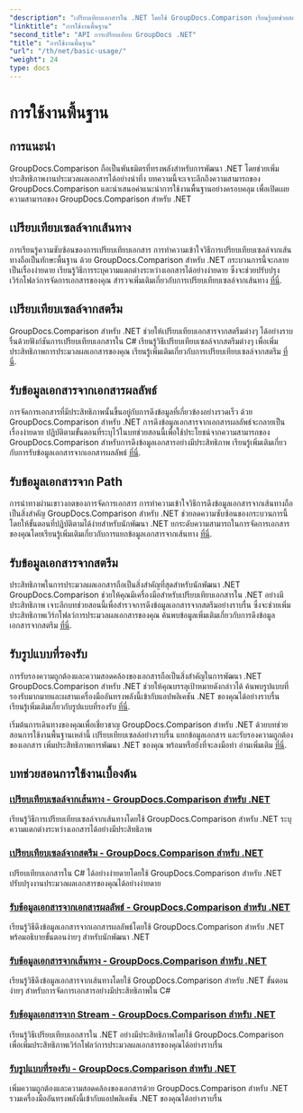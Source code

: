 ```yaml
---
"description": "เปรียบเทียบเอกสารใน .NET โดยใช้ GroupDocs.Comparison เรียนรู้บทช่วยสอนการใช้งานพื้นฐานที่ครอบคลุมการเปรียบเทียบเซลล์ การแยกข้อมูลเอกสาร และรูปแบบที่รองรับ"
"linktitle": "การใช้งานพื้นฐาน"
"second_title": "API การเปรียบเทียบ GroupDocs .NET"
"title": "การใช้งานพื้นฐาน"
"url": "/th/net/basic-usage/"
"weight": 24
type: docs
---
```

# การใช้งานพื้นฐาน

## การแนะนำ

GroupDocs.Comparison ถือเป็นพันธมิตรที่ทรงพลังสำหรับการพัฒนา .NET โดยช่วยเพิ่มประสิทธิภาพงานประมวลผลเอกสารได้อย่างน่าทึ่ง บทความนี้จะเจาะลึกถึงความสามารถของ GroupDocs.Comparison และนำเสนอคำแนะนำการใช้งานพื้นฐานอย่างครอบคลุม เพื่อเปิดเผยความสามารถของ GroupDocs.Comparison สำหรับ .NET

## เปรียบเทียบเซลล์จากเส้นทาง
การเรียนรู้ความซับซ้อนของการเปรียบเทียบเอกสาร การทำความเข้าใจวิธีการเปรียบเทียบเซลล์จากเส้นทางถือเป็นทักษะพื้นฐาน ด้วย GroupDocs.Comparison สำหรับ .NET กระบวนการนี้จะกลายเป็นเรื่องง่ายดาย เรียนรู้วิธีการระบุความแตกต่างระหว่างเอกสารได้อย่างง่ายดาย ซึ่งจะช่วยปรับปรุงเวิร์กโฟลว์การจัดการเอกสารของคุณ สำรวจเพิ่มเติมเกี่ยวกับการเปรียบเทียบเซลล์จากเส้นทาง [ที่นี่](./compare-cells-from-path/).

## เปรียบเทียบเซลล์จากสตรีม
GroupDocs.Comparison สำหรับ .NET ช่วยให้เปรียบเทียบเอกสารจากสตรีมต่างๆ ได้อย่างราบรื่นด้วยฟังก์ชันการเปรียบเทียบเอกสารใน C# เรียนรู้วิธีเปรียบเทียบเซลล์จากสตรีมต่างๆ เพื่อเพิ่มประสิทธิภาพการประมวลผลเอกสารของคุณ เรียนรู้เพิ่มเติมเกี่ยวกับการเปรียบเทียบเซลล์จากสตรีม [ที่นี่](./compare-cells-from-stream/).

## รับข้อมูลเอกสารจากเอกสารผลลัพธ์
การจัดการเอกสารที่มีประสิทธิภาพนั้นขึ้นอยู่กับการดึงข้อมูลที่เกี่ยวข้องอย่างรวดเร็ว ด้วย GroupDocs.Comparison สำหรับ .NET การดึงข้อมูลเอกสารจากเอกสารผลลัพธ์จะกลายเป็นเรื่องง่ายดาย ปฏิบัติตามขั้นตอนที่ระบุไว้ในบทช่วยสอนนี้เพื่อใช้ประโยชน์จากความสามารถของ GroupDocs.Comparison สำหรับการดึงข้อมูลเอกสารอย่างมีประสิทธิภาพ เรียนรู้เพิ่มเติมเกี่ยวกับการรับข้อมูลเอกสารจากเอกสารผลลัพธ์ [ที่นี่](./get-document-info-from-result-document/).

## รับข้อมูลเอกสารจาก Path
การนำทางผ่านเขาวงกตของการจัดการเอกสาร การทำความเข้าใจวิธีการดึงข้อมูลเอกสารจากเส้นทางถือเป็นสิ่งสำคัญ GroupDocs.Comparison สำหรับ .NET ช่วยลดความซับซ้อนของกระบวนการนี้ โดยให้ขั้นตอนที่ปฏิบัติตามได้ง่ายสำหรับนักพัฒนา .NET ยกระดับความสามารถในการจัดการเอกสารของคุณโดยเรียนรู้เพิ่มเติมเกี่ยวกับการแยกข้อมูลเอกสารจากเส้นทาง [ที่นี่](./get-document-info-from-path/).

## รับข้อมูลเอกสารจากสตรีม
ประสิทธิภาพในการประมวลผลเอกสารถือเป็นสิ่งสำคัญที่สุดสำหรับนักพัฒนา .NET GroupDocs.Comparison ช่วยให้คุณมีเครื่องมือสำหรับเปรียบเทียบเอกสารใน .NET อย่างมีประสิทธิภาพ เจาะลึกบทช่วยสอนนี้เพื่อสำรวจการดึงข้อมูลเอกสารจากสตรีมอย่างราบรื่น ซึ่งจะช่วยเพิ่มประสิทธิภาพเวิร์กโฟลว์การประมวลผลเอกสารของคุณ ค้นพบข้อมูลเพิ่มเติมเกี่ยวกับการดึงข้อมูลเอกสารจากสตรีม [ที่นี่](./get-document-info-from-stream/).

## รับรูปแบบที่รองรับ
การรับรองความถูกต้องและความสอดคล้องของเอกสารถือเป็นสิ่งสำคัญในการพัฒนา .NET GroupDocs.Comparison สำหรับ .NET ช่วยให้คุณบรรลุเป้าหมายดังกล่าวได้ ค้นพบรูปแบบที่รองรับมากมายและผสานเครื่องมืออันทรงพลังนี้เข้ากับแอปพลิเคชัน .NET ของคุณได้อย่างราบรื่น เรียนรู้เพิ่มเติมเกี่ยวกับรูปแบบที่รองรับ [ที่นี่](./get-supported-formats/).

เริ่มต้นการเดินทางของคุณเพื่อเชี่ยวชาญ GroupDocs.Comparison สำหรับ .NET ด้วยบทช่วยสอนการใช้งานพื้นฐานเหล่านี้ เปรียบเทียบเซลล์อย่างราบรื่น แยกข้อมูลเอกสาร และรับรองความถูกต้องของเอกสาร เพิ่มประสิทธิภาพการพัฒนา .NET ของคุณ พร้อมหรือยังที่จะลงมือทำ อ่านเพิ่มเติม [ที่นี่](https://tutorials-groupdocs.com/comparison/net).
## บทช่วยสอนการใช้งานเบื้องต้น
### [เปรียบเทียบเซลล์จากเส้นทาง - GroupDocs.Comparison สำหรับ .NET](./compare-cells-from-path/)
เรียนรู้วิธีการเปรียบเทียบเซลล์จากเส้นทางโดยใช้ GroupDocs.Comparison สำหรับ .NET ระบุความแตกต่างระหว่างเอกสารได้อย่างมีประสิทธิภาพ
### [เปรียบเทียบเซลล์จากสตรีม - GroupDocs.Comparison สำหรับ .NET](./compare-cells-from-stream/)
เปรียบเทียบเอกสารใน C# ได้อย่างง่ายดายโดยใช้ GroupDocs.Comparison สำหรับ .NET ปรับปรุงงานประมวลผลเอกสารของคุณได้อย่างง่ายดาย
### [รับข้อมูลเอกสารจากเอกสารผลลัพธ์ - GroupDocs.Comparison สำหรับ .NET](./get-document-info-from-result-document/)
เรียนรู้วิธีดึงข้อมูลเอกสารจากเอกสารผลลัพธ์โดยใช้ GroupDocs.Comparison สำหรับ .NET พร้อมอธิบายขั้นตอนง่ายๆ สำหรับนักพัฒนา .NET
### [รับข้อมูลเอกสารจากเส้นทาง - GroupDocs.Comparison สำหรับ .NET](./get-document-info-from-path/)
เรียนรู้วิธีดึงข้อมูลเอกสารจากเส้นทางโดยใช้ GroupDocs.Comparison สำหรับ .NET ขั้นตอนง่ายๆ สำหรับการจัดการเอกสารอย่างมีประสิทธิภาพใน C#
### [รับข้อมูลเอกสารจาก Stream - GroupDocs.Comparison สำหรับ .NET](./get-document-info-from-stream/)
เรียนรู้วิธีเปรียบเทียบเอกสารใน .NET อย่างมีประสิทธิภาพโดยใช้ GroupDocs.Comparison เพื่อเพิ่มประสิทธิภาพเวิร์กโฟลว์การประมวลผลเอกสารของคุณได้อย่างราบรื่น
### [รับรูปแบบที่รองรับ - GroupDocs.Comparison สำหรับ .NET](./get-supported-formats/)
เพิ่มความถูกต้องและความสอดคล้องของเอกสารด้วย GroupDocs.Comparison สำหรับ .NET รวมเครื่องมืออันทรงพลังนี้เข้ากับแอปพลิเคชัน .NET ของคุณได้อย่างราบรื่น